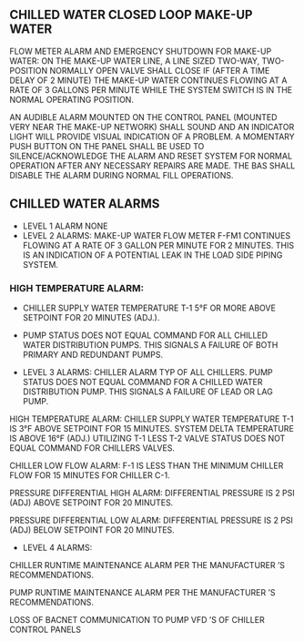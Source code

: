 ## CHILLED WATER CLOSED LOOP MAKE-UP WATER
FLOW METER ALARM AND EMERGENCY SHUTDOWN FOR MAKE-UP WATER: ON THE MAKE-UP WATER LINE, A LINE SIZED TWO-WAY, TWO-POSITION NORMALLY OPEN VALVE SHALL CLOSE IF (AFTER A TIME DELAY OF 2 MINUTE) THE MAKE-UP WATER CONTINUES FLOWING AT A RATE OF 3 GALLONS PER MINUTE WHILE THE SYSTEM SWITCH IS IN THE NORMAL
OPERATING POSITION.

AN AUDIBLE ALARM MOUNTED ON THE CONTROL PANEL (MOUNTED VERY NEAR THE MAKE-UP NETWORK) SHALL SOUND AND AN INDICATOR LIGHT WILL PROVIDE VISUAL INDICATION OF A PROBLEM. A MOMENTARY PUSH BUTTON ON THE PANEL SHALL BE USED TO SILENCE/ACKNOWLEDGE THE ALARM AND RESET SYSTEM FOR NORMAL OPERATION AFTER ANY
NECESSARY REPAIRS ARE MADE. THE BAS SHALL DISABLE THE ALARM DURING NORMAL FILL OPERATIONS.

## CHILLED WATER ALARMS
- LEVEL 1 ALARM
NONE
- LEVEL 2 ALARMS:
MAKE-UP WATER FLOW METER F-FM1 CONTINUES FLOWING AT A RATE OF 3 GALLON PER MINUTE FOR 2 MINUTES. THIS IS AN INDICATION OF A POTENTIAL LEAK IN THE LOAD SIDE PIPING SYSTEM.

### HIGH TEMPERATURE ALARM: 
- CHILLER SUPPLY WATER TEMPERATURE T-1 5°F OR MORE ABOVE SETPOINT FOR 20 MINUTES (ADJ.).

- PUMP STATUS DOES NOT EQUAL COMMAND FOR ALL CHILLED WATER DISTRIBUTION PUMPS. THIS SIGNALS A FAILURE OF BOTH PRIMARY AND REDUNDANT PUMPS.

- LEVEL 3 ALARMS:
CHILLER ALARM TYP OF ALL CHILLERS.
PUMP STATUS DOES NOT EQUAL COMMAND FOR A CHILLED WATER DISTRIBUTION PUMP. THIS SIGNALS A FAILURE OF LEAD OR LAG PUMP.

HIGH TEMPERATURE ALARM: CHILLER SUPPLY WATER TEMPERATURE T-1 IS 3°F ABOVE SETPOINT FOR 15 MINUTES. 
SYSTEM DELTA TEMPERATURE IS ABOVE 16°F (ADJ.) UTILIZING T-1 LESS T-2 
VALVE STATUS DOES NOT EQUAL COMMAND FOR CHILLERS VALVES.

CHILLER LOW FLOW ALARM: F-1 IS LESS THAN THE MINIMUM CHILLER FLOW FOR 15 MINUTES FOR CHILLER C-1.

PRESSURE DIFFERENTIAL HIGH ALARM: DIFFERENTIAL PRESSURE IS 2 PSI (ADJ) ABOVE SETPOINT FOR 20 MINUTES.

PRESSURE DIFFERENTIAL LOW ALARM: DIFFERENTIAL PRESSURE IS 2 PSI (ADJ) BELOW SETPOINT FOR 20 MINUTES.

- LEVEL 4 ALARMS:

CHILLER RUNTIME MAINTENANCE ALARM PER THE MANUFACTURER ’S RECOMMENDATIONS.

PUMP RUNTIME MAINTENANCE ALARM PER THE MANUFACTURER ’S RECOMMENDATIONS.

LOSS OF BACNET COMMUNICATION TO PUMP VFD ’S OF CHILLER CONTROL PANELS
